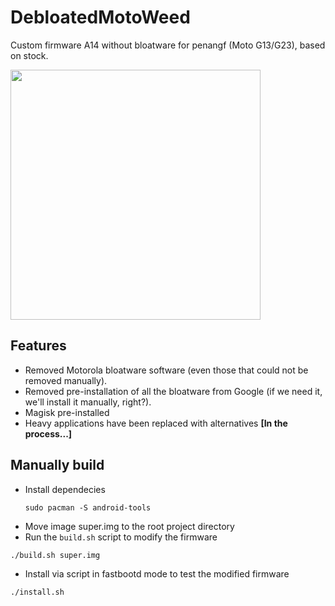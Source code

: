 # DebloatedMotoWeed
Custom firmware A14 without bloatware for penangf (Moto G13/G23), based on stock.

<img src="https://github.com/user-attachments/assets/3bee99a8-1f69-40ff-bc5b-4db97e1affa5" width="400">


## Features
- Removed Motorola bloatware software (even those that could not be removed manually).
- Removed pre-installation of all the bloatware from Google (if we need it, we'll install it manually, right?).
- Magisk pre-installed
- Heavy applications have been replaced with alternatives **[In the process...]**

## Manually build
- Install dependecies
  ```shell
  sudo pacman -S android-tools
  ```
- Move image super.img to the root project directory
- Run the ```build.sh``` script to modify the firmware 
```shell
./build.sh super.img
```
- Install via script in fastbootd mode to test the modified firmware
```shell
./install.sh
```

